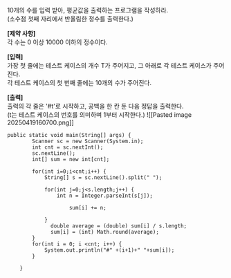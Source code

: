 10개의 수를 입력 받아, 평균값을 출력하는 프로그램을 작성하라.  
(소수점 첫째 자리에서 반올림한 정수를 출력한다.)  
  
**[제약 사항]**  
각 수는 0 이상 10000 이하의 정수이다.  
  
**[입력]**  
가장 첫 줄에는 테스트 케이스의 개수 T가 주어지고, 그 아래로 각 테스트 케이스가 주어진다.  
각 테스트 케이스의 첫 번째 줄에는 10개의 수가 주어진다.  
  
  
**[출력]**  
출력의 각 줄은 '#t'로 시작하고, 공백을 한 칸 둔 다음 정답을 출력한다.  
(t는 테스트 케이스의 번호를 의미하며 1부터 시작한다.)
![[Pasted image 20250419160700.png]]
```
public static void main(String[] args) {
        Scanner sc = new Scanner(System.in);
        int cnt = sc.nextInt();
        sc.nextLine();
        int[] sum = new int[cnt];
 
        for(int i=0;i<cnt;i++) {
            String[] s = sc.nextLine().split(" ");
             
            for(int j=0;j<s.length;j++) {
                int n = Integer.parseInt(s[j]);
 
                    sum[i] += n;
                 
            }
              double average = (double) sum[i] / s.length;
              sum[i] = (int) Math.round(average);
        }
        for(int i = 0; i <cnt; i++) {
            System.out.println("#" +(i+1)+" "+sum[i]);
        }
         
    }
```